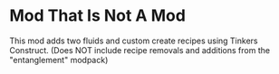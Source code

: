# Mod That Is Not A Mod

This mod adds two fluids and custom create recipes using Tinkers Construct. (Does NOT include recipe removals and additions from the "entanglement" modpack)
